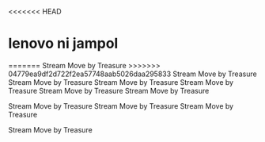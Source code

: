 <<<<<<< HEAD
<h1>lenovo ni jampol </h1>
=======
Stream Move by Treasure
>>>>>>> 04779ea9df2d722f2ea57748aab5026daa295833
Stream Move by Treasure
Stream Move by Treasure
Stream Move by Treasure
Stream Move by Treasure
Stream Move by Treasure
Stream Move by Treasure

Stream Move by Treasure
Stream Move by Treasure
Stream Move by Treasure

Stream Move by Treasure